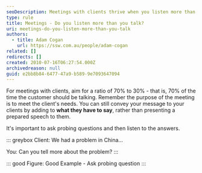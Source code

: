 ```yaml
---
seoDescription: Meetings with clients thrive when you listen more than you talk, aiming for a 70% to 30% ratio. By probing and responding, you build strong relationships and meet client needs.
type: rule
title: Meetings - Do you listen more than you talk?
uri: meetings-do-you-listen-more-than-you-talk
authors:
  - title: Adam Cogan
    url: https://ssw.com.au/people/adam-cogan
related: []
redirects: []
created: 2010-07-16T06:27:54.000Z
archivedreason: null
guid: e2bb8b84-6477-47a9-b589-9e7093647094
---
```


For meetings with clients, aim for a ratio of 70% to 30% - that is, 70% of the time the customer should be talking. Remember the purpose of the meeting is to meet the client's needs. You can still convey your message to your clients by adding to **what they have to say**, rather than presenting a prepared speech to them.

<!--endintro-->

It's important to ask probing questions and then listen to the answers.

::: greybox
Client: We had a problem in China...

You: Can you tell more about the problem?
:::

::: good
Figure: Good Example - Ask probing question
:::
